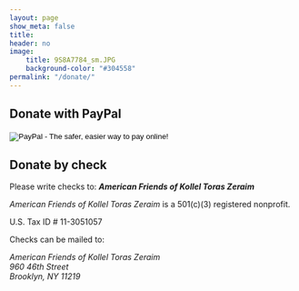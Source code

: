 ```yaml
---
layout: page
show_meta: false
title:
header: no
image:
    title: 9S8A7784_sm.JPG
    background-color: "#304558"
permalink: "/donate/"
---
```


## Donate with PayPal ##

<div>
<form action="https://www.paypal.com/cgi-bin/webscr" method="post" target="_blank">
            <input type="hidden" name="cmd" value="_s-xclick">
            <input type="hidden" name="hosted_button_id" value="BH3RULF4HTKM2">
            <input type="image" src="https://www.paypalobjects.com/en_US/i/btn/btn_donateCC_LG.gif" name="submit" alt="PayPal - The safer, easier way to pay online!">
            <img alt="" border="0" src="https://www.paypalobjects.com/en_US/i/scr/pixel.gif" width="1" height="1">
</form>
</div>
        
## Donate by check ##

Please write checks to:  _**American Friends of Kollel Toras Zeraim**_

*American Friends of Kollel Toras Zeraim* is a 501(c)(3) registered nonprofit.

U.S. Tax ID # 11-3051057

Checks can be mailed to:

*American Friends of Kollel Toras Zeraim*<br>
*960 46th Street*<br>
*Brooklyn, NY 11219*


